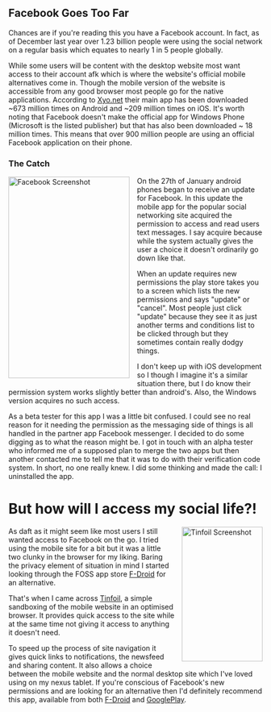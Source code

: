 ## Facebook Goes Too Far

Chances are if you're reading this you have a Facebook account. In fact, as of December last year over 1.23 billion people were using the social network on a regular basis which equates to nearly 1 in 5 people globally.

While some users will be content with the desktop website most want access to their account afk which is where the website's official mobile alternatives come in. Though the mobile version of the website is accessible from any good browser most people go for the native applications. According to [Xyo.net](http://xyo.net/) their main app has been downloaded ~673 million times on Android and ~209 million times on iOS. It's worth noting that Facebook doesn't make the official app for Windows Phone (Microsoft is the listed publisher) but that has also been downloaded ~ 18 million times. This means that over 900 million people are using an official Facebook application on their phone.


### The Catch

<img title="" src="http://fogg.me.uk/content/images/2016/01/facebook.png" alt="Facebook Screenshot" style="float:left; padding-bottom: 15px; padding-right: 15px" height="400px" width="240px"> On the 27th of January android phones began to receive an update for Facebook. In this update the mobile app for the popular social networking site acquired the permission to access and read users text messages. I say acquire because while the system actually gives the user a choice it doesn't ordinarily go down like that.

When an update requires new permissions the play store takes you to a screen which lists the new permissions and says "update" or "cancel". Most people just click "update" because they see it as just another terms and conditions list to be clicked through but they sometimes contain really dodgy things.

I don't keep up with iOS development so I though I imagine it's a similar situation there, but I do know their permission system works slightly better than android's. Also, the Windows version acquires no such access.

As a beta tester for this app I was a little bit confused. I could see no real reason for it needing the permission as the messaging side of things is all handled in the partner app Facebook messenger. I decided to do some digging as to what the reason might be. I got in touch with an alpha tester who informed me of a supposed plan to merge the two apps but then another contacted me to tell me that it was to do with their verification code system. In short, no one really knew. I did some thinking and made the call: I uninstalled the app.


# But how will I access my social life?!

<img title="" src="http://fogg.me.uk/content/images/2016/01/tinfoil.png" alt="Tinfoil Screenshot" style="float:right; padding-bottom: 15px; padding-left: 15px" height="267px" width="160px">

As daft as it might seem like most users I still wanted access to Facebook on the go. I tried using the mobile site for a bit but it was a little two clunky in the browser for my liking. Baring the privacy element of situation in mind I started looking through the FOSS app store [F-Droid](https://f-droid.org/) for an alternative.

That's when I came across [Tinfoil](https://f-droid.org/repository/browse/?fdfilter=tinfoil&fdid=com.danvelazco.fbwrapper), a simple sandboxing of the mobile website in an optimised browser. It provides quick access to the site while at the same time not giving it access to anything it doesn't need.

To speed up the process of site navigation it gives quick links to notifications, the newsfeed and sharing content. It also allows a choice between the mobile website and the normal desktop site which I've loved using on my nexus tablet. If you're conscious of Facebook's new permissions and are looking for an alternative then I'd definitely recommend this app, available from both [F-Droid](https://f-droid.org/repository/browse/?fdfilter=tinfoil&fdid=com.danvelazco.fbwrapper) and [GooglePlay](https://play.google.com/store/apps/details?id=com.danvelazco.fbwrapper).
